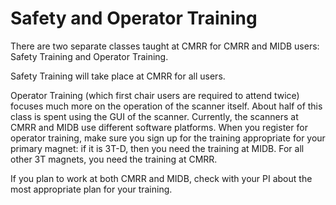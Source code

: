 # Safety and Operator Training
There are two separate classes taught at CMRR for CMRR and MIDB users: Safety Training and Operator Training. 

Safety Training will take place at CMRR for all users. 

Operator Training (which first chair users are required to attend twice) focuses much more on the operation of the scanner itself. About half of this class is spent using the GUI of the scanner. Currently, the scanners at CMRR and MIDB use different software platforms. When you register for operator training, make sure you sign up for the training appropriate for your primary magnet: if it is 3T-D, then you need the training at MIDB. For all other 3T magnets, you need the training at CMRR.  

If you plan to work at both CMRR and MIDB, check with your PI about the most appropriate plan for your training. 